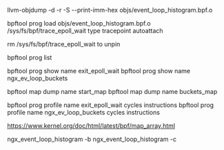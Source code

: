 llvm-objdump -d -r -S --print-imm-hex objs/event_loop_histogram.bpf.o

bpftool prog load objs/event_loop_histogram.bpf.o /sys/fs/bpf/trace_epoll_wait type tracepoint autoattach

rm /sys/fs/bpf/trace_epoll_wait to unpin

bpftool prog list

bpftool prog show name exit_epoll_wait
bpftool prog show name ngx_ev_loop_buckets

bpftool map dump name start_map
bpftool map dump name buckets_map

bpftool prog profile name exit_epoll_wait cycles instructions
bpftool prog profile name ngx_ev_loop_buckets cycles instructions

https://www.kernel.org/doc/html/latest/bpf/map_array.html

ngx_event_loop_histogram -b
ngx_event_loop_histogram -c